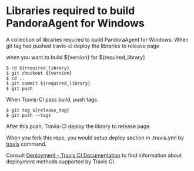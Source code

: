 Libraries required to build PandoraAgent for Windows
====================================================

A collection of libraries required to build PandoraAgent for Windows.
When git tag has pushed travis-ci deploy the libraries to release page

when you want to build ${version} for ${required_library}

```
$ cd ${required_library}
$ git checkout ${version}
$ cd ..
$ git commit ${required_library}
$ git push
```

When Travis-CI pass build, push tags

```
$ git tag ${release_tag}
$ git push --tags
```

After this push, Travis-CI deploy the library to release page.

When you fork this repo, you would setup deploy section in .travis.yml
by [travis](https://github.com/travis-ci/travis.rb) command.

Consult [Deployment - Travis CI Documentation](http://docs.travis-ci.com/user/deployment/)
to find information about deployment methods supported by Travis CI.

